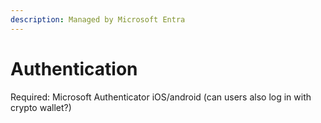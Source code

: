 ```yaml
---
description: Managed by Microsoft Entra
---
```


# Authentication

Required: Microsoft Authenticator iOS/android (can users also log in with crypto wallet?)
